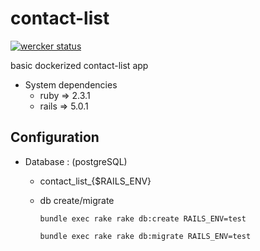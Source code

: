 # contact-list

[![wercker status](https://app.wercker.com/status/ee03d99f23ec60a5d45acea4b246552b/s/master "wercker status")](https://app.wercker.com/project/byKey/ee03d99f23ec60a5d45acea4b246552b)

basic dockerized contact-list app

* System dependencies
	- ruby => 2.3.1
	- rails => 5.0.1

## Configuration


* Database : (postgreSQL)
	- contact_list_{$RAILS_ENV}

  - db create/migrate

    `bundle exec rake rake db:create RAILS_ENV=test`

    `bundle exec rake rake db:migrate RAILS_ENV=test`

